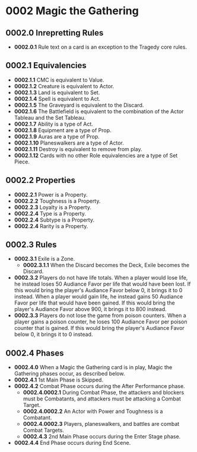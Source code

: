 # 0002 Magic the Gathering

## 0002.0 Inrepretting Rules
* **0002.0.1** Rule text on a card is an exception to the Tragedy core rules.

## 0002.1 Equivalencies
* **0002.1.1** CMC is equivalent to Value.
* **0002.1.2** Creature is equivalent to Actor.
* **0002.1.3** Land is equivalent to Set.
* **0002.1.4** Spell is equivalent to Act.
* **0002.1.5** The Graveyard is equivalent to the Discard.
* **0002.1.6** The Battlefield is equivalent to the combination of the Actor Tableau and the Set Tableau.
* **0002.1.7** Ability is a type of Act.
* **0002.1.8** Equipment are a type of Prop.
* **0002.1.9** Auras are a type of Prop.
* **0002.1.10** Planeswalkers are a type of Actor.
* **0002.1.11** Destroy is equivalent to remove from play.
* **0002.1.12** Cards with no other Role equivalencies are a type of Set Piece.

## 0002.2 Properties
* **0002.2.1** Power is a Property.
* **0002.2.2** Toughness is a Property.
* **0002.2.3** Loyalty is a Property.
* **0002.2.4** Type is a Property.
* **0002.2.4** Subtype is a Property.
* **0002.2.4** Rarity is a Property.

## 0002.3 Rules
* **0002.3.1** Exile is a Zone.
    * **0002.3.1.1** When the Discard becomes the Deck, Exile becomes the Discard.
* **0002.3.2** Players do not have life totals.  When a player would lose life, he instead loses 50 Audiance Favor per life that would have been lost.  If this would bring the player's Audiance Favor below 0, it brings it to 0 instead.  When a player would gain life, he instead gains 50 Audiance Favor per life that would have been gained.  If this would bring the player's Audiance Favor above 900, it brings it to 800 instead.
* **0002.3.3** Players do not lose the game from poison counters.  When a player gains a poison counter, he loses 100 Audiance Favor per poison counter that is gained.  If this would bring the player's Audiance Favor below 0, it brings it to 0 instead.



## 0002.4 Phases
* **0002.4.0** When a Magic the Gathering card is in play, Magic the Gathering phases occur, as described below.
* **0002.4.1** 1st Main Phase is Skipped.
* **0002.4.2** Combat Phase occurs during the After Performance phase.
    * **0002.4.0002.1** During Combat Phase, the attackers and blockers must be Combatants, and attackers must be attacking a Combat Target.
    * **0002.4.0002.2** An Actor with Power and Toughness is a Combatant.
    * **0002.4.0002.3** Players, planeswalkers, and battles are combat Combat Targets.
    * **0002.4.3** 2nd Main Phase occurs during the Enter Stage phase.
* **0002.4.4** End Phase occurs during End Scene.